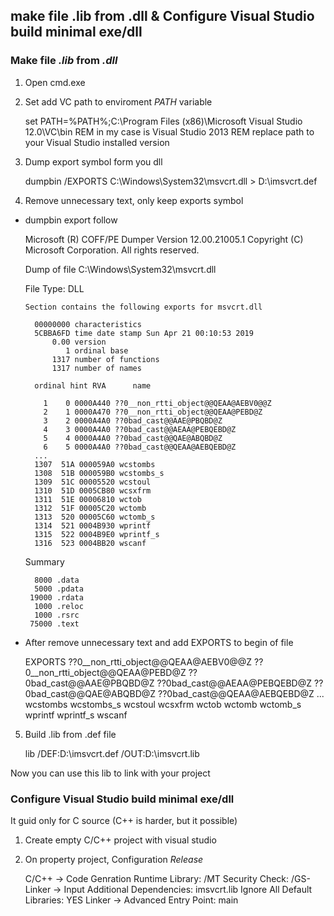 ## make file .lib from .dll & Configure Visual Studio build minimal exe/dll 

### Make file *.lib* from *.dll*

1. Open cmd.exe

2. Set add VC path to enviroment *PATH* variable

	set PATH=%PATH%;C:\Program Files (x86)\Microsoft Visual Studio 12.0\VC\bin
	REM in my case is Visual Studio 2013
	REM replace path to your Visual Studio installed version
	
3. Dump export symbol form you dll

	dumpbin /EXPORTS C:\Windows\System32\msvcrt.dll > D:\imsvcrt.def
	
4. Remove unnecessary text, only keep exports symbol

- dumpbin export follow

	Microsoft (R) COFF/PE Dumper Version 12.00.21005.1
	Copyright (C) Microsoft Corporation.  All rights reserved.


	Dump of file C:\Windows\System32\msvcrt.dll

	File Type: DLL

	  Section contains the following exports for msvcrt.dll

		00000000 characteristics
		5CBBA6FD time date stamp Sun Apr 21 00:10:53 2019
			0.00 version
			   1 ordinal base
			1317 number of functions
			1317 number of names

		ordinal hint RVA      name

		  1    0 0000A440 ??0__non_rtti_object@@QEAA@AEBV0@@Z
          2    1 0000A470 ??0__non_rtti_object@@QEAA@PEBD@Z
          3    2 0000A4A0 ??0bad_cast@@AAE@PBQBD@Z
          4    3 0000A4A0 ??0bad_cast@@AEAA@PEBQEBD@Z
          5    4 0000A4A0 ??0bad_cast@@QAE@ABQBD@Z
          6    5 0000A4A0 ??0bad_cast@@QEAA@AEBQEBD@Z
		...
		1307  51A 000059A0 wcstombs
		1308  51B 000059B0 wcstombs_s
		1309  51C 00005520 wcstoul
		1310  51D 0005CB80 wcsxfrm
		1311  51E 00006810 wctob
		1312  51F 00005C20 wctomb
		1313  520 00005C60 wctomb_s
		1314  521 0004B930 wprintf
		1315  522 0004B9E0 wprintf_s
		1316  523 0004BB20 wscanf
		
	Summary

        8000 .data
        5000 .pdata
       19000 .rdata
        1000 .reloc
        1000 .rsrc
       75000 .text
	   
- After remove unnecessary text and add EXPORTS to begin of file

	EXPORTS
	??0__non_rtti_object@@QEAA@AEBV0@@Z
	??0__non_rtti_object@@QEAA@PEBD@Z
    ??0bad_cast@@AAE@PBQBD@Z
    ??0bad_cast@@AEAA@PEBQEBD@Z
    ??0bad_cast@@QAE@ABQBD@Z
    ??0bad_cast@@QEAA@AEBQEBD@Z
	...
	wcstombs
    wcstombs_s
    wcstoul
    wcsxfrm
    wctob
    wctomb
    wctomb_s
    wprintf
    wprintf_s
    wscanf

5. Build .lib from .def file

	lib /DEF:D:\imsvcrt.def /OUT:D:\imsvcrt.lib
	
Now you can use this lib to link with your project


### Configure Visual Studio build minimal exe/dll 

It guid only for C source (C++ is harder, but it possible)

1. Create empty C/C++ project with visual studio

2. On property project, Configuration *Release*

	C/C++ -> Code Genration
		Runtime Library: /MT
		Security Check: /GS-
	Linker -> Input
		Additional Dependencies: imsvcrt.lib
		Ignore All Default Libraries: YES
	Linker -> Advanced
		Entry Point: main
		
